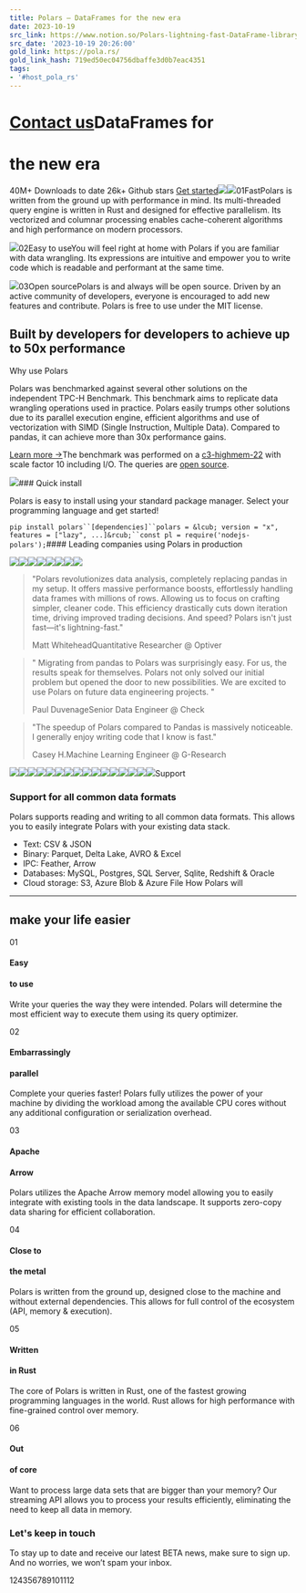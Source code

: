```yaml
---
title: Polars — DataFrames for the new era
date: 2023-10-19
src_link: https://www.notion.so/Polars-lightning-fast-DataFrame-library-45851a912a204901a2143fc117d6a063
src_date: '2023-10-19 20:26:00'
gold_link: https://pola.rs/
gold_link_hash: 719ed50ec04756dbaffe3d0b7eac4351
tags:
- '#host_pola_rs'
---
```


[Contact us](mailto:info@polars.tech)DataFrames for
==============

the new era
===========

40M+
Downloads to date
26k+
Github stars
[Get started](https://docs.pola.rs/user-guide/getting-started/)![](/_astro/hero-bg.446f3be5_GUTeu.svg)![](/_astro/icon-1.4d3edfea_1C80PW.webp)01FastPolars is written from the ground up with performance in mind. Its multi-threaded query engine is written in Rust and designed for effective parallelism. Its vectorized and columnar processing enables cache-coherent algorithms and high performance on modern processors.

![](/_astro/icon-2.dc0bfc10_285k5H.svg)02Easy to useYou will feel right at home with Polars if you are familiar with data wrangling. Its expressions are intuitive and empower you to write code which is readable and performant at the same time.

![](/_astro/icon-3.a539d0ef_Z1ISJxs.svg)03Open sourcePolars is and always will be open source. Driven by an active community of developers, everyone is encouraged to add new features and contribute. Polars is free to use under the MIT license.

Built by developers for developers to achieve up to 50x performance
-------------------------------------------------------------------

Why use Polars

Polars was benchmarked against several other solutions on the independent TPC-H Benchmark. This benchmark aims to replicate data wrangling operations used in practice. Polars easily trumps other solutions due to its parallel execution engine, efficient algorithms and use of vectorization with SIMD (Single Instruction, Multiple Data). Compared to pandas, it can achieve more than 30x performance gains.

[Learn more →](/posts/benchmarks)The benchmark was performed on a [c3-highmem-22](https://cloud.google.com/compute/docs/general-purpose-machines#n2-high-mem) with scale factor 10 including I/O. The queries are [open source](https://github.com/pola-rs/tpch).

![](/_astro/perf-illustration.5c2f97d2_Z1N47TN.svg)### Quick install

Polars is easy to install using your standard package manager. Select your programming language and get started!

`pip install polars``[dependencies]``polars = &lcub; version = "x", features = ["lazy", ...]&rcub;``const pl = require('nodejs-polars');`#### Leading companies using Polars in production

![](/_astro/optiver.f47fa99f_ZatPwR.svg)![](/_astro/albertheijn.4b971118_1DPiKk.svg)![](/_astro/check.2f8463a0_ZEpJL.svg)![](/_astro/gresearch.95c62d8a_Z1pHkgu.svg)![](/_astro/appian.091ad525_Zdjgxn.svg)![](/_astro/showmax.c8adb44e_Z1z4wWy.svg)![](/_astro/kpn.9be97fa7_1MjFTE.svg)![](/_astro/ucsf.393371b1_1pYtFa.svg)
> "Polars revolutionizes data analysis, completely replacing pandas in my setup. It offers massive performance boosts, effortlessly handling data frames with millions of rows. Allowing us to focus on crafting simpler, cleaner code. This efficiency drastically cuts down iteration time, driving improved trading decisions. And speed? Polars isn't just fast—it's lightning-fast."
> 
> Matt WhiteheadQuantitative Researcher @ Optiver


> " Migrating from pandas to Polars was surprisingly easy. For us, the results speak for themselves. Polars not only solved our initial problem but opened the door to new possibilities. We are excited to use Polars on future data engineering projects. "
> 
> Paul DuvenageSenior Data Engineer @ Check


> "The speedup of Polars compared to Pandas is massively noticeable. I generally enjoy writing code that I know is fast."
> 
> Casey H.Machine Learning Engineer @ G-Research

![](/_astro/support-icon-01.cee89ce8_2qQLPt.webp)![](/_astro/support-icon-02.e20eec8d_Z22Fou8.webp)![](/_astro/support-icon-03.147f4b96_KBaOo.webp)![](/_astro/support-icon-04.f751f971_Z1yD1Al.webp)![](/_astro/support-icon-05.33043674_Fp4sF.webp)![](/_astro/support-icon-06.33996f18_Z2rkexr.webp)![](/_astro/support-icon-07.9e194ebf_RmzrR.webp)![](/_astro/support-icon-08.609b9ab5_2sb1YU.webp)![](/_astro/support-icon-09.51672edb_ZNoGso.webp)![](/_astro/support-icon-10.db4111cd_1Whdgk.webp)![](/_astro/support-icon-11.c86b65cf_1D6dqz.webp)![](/_astro/support-icon-12.901f25e7_1Ttgkq.webp)![](/_astro/support-icon-13.2a2b2622_22nU3d.webp)![](/_astro/support-icon-14.d3550673_ZRQvmu.webp)![](/_astro/support-icon-15.0fc795b5_ZOuU2a.webp)![](/_astro/support-icon-16.e8023480_1zq4kC.webp)Support

### Support for all common data formats

Polars supports reading and writing to all common data formats. This allows you to easily integrate Polars with your existing data stack.

* Text: CSV & JSON
* Binary: Parquet, Delta Lake, AVRO & Excel
* IPC: Feather, Arrow
* Databases: MySQL, Postgres, SQL Server, Sqlite, Redshift & Oracle
* Cloud storage: S3, Azure Blob & Azure File
How Polars will
---------------

make your life easier
---------------------

01

#### Easy

#### to use

Write your queries the way they were intended. Polars will determine the most efficient way to execute them using its query optimizer.

02

#### Embarrassingly

#### parallel

Complete your queries faster! Polars fully utilizes the power of your machine by dividing the workload among the available CPU cores without any additional configuration or serialization overhead.

03

#### Apache

#### Arrow

Polars utilizes the Apache Arrow memory model allowing you to easily integrate with existing tools in the data landscape. It supports zero-copy data sharing for efficient collaboration. 

04

#### Close to

#### the metal

Polars is written from the ground up, designed close to the machine and without external dependencies. This allows for full control of the ecosystem (API, memory & execution).

05

#### Written

#### in Rust

The core of Polars is written in Rust, one of the fastest growing programming languages in the world. Rust allows for high performance with fine-grained control over memory.

06

#### Out

#### of core

Want to process large data sets that are bigger than your memory? Our streaming API allows you to process your results efficiently, eliminating the need to keep all data in memory.

### Let's keep in touch

To stay up to date and receive our latest BETA news, make sure to sign up. And no worries, we won’t spam your inbox.

124356789101112